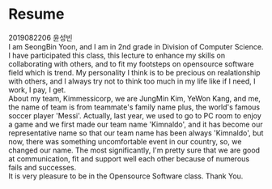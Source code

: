 # Resume  
2019082206 윤성빈  
 I am SeongBin Yoon, and I am in 2nd grade in Division of Computer Science. I have participated this class, this lecture to enhance my skills on collaborating with others, and to fit my footsteps on opensource software field which is trend. My personality I think is to be precious on realationship with others, and I always try not to think too much in my life like if I need, I work, I pay, I get.  
 About my team, Kimmessicorp, we are JungMin Kim, YeWon Kang, and me, the name of team is from teammate's family name plus, the world's famous soccer player 'Messi'. Actually, last year, we used to go to PC room to enjoy a game and we first made our team name 'Kimnaldo', and it has become our representative name so that our team name has been always 'Kimnaldo', but now, there was something uncomfortable event in our country, so, we changed our name. The most significantly, I'm pretty sure that we are good at communication, fit and support well each other because of numerous fails and successes.  
 It is very pleasure to be in the Opensource Software class. Thank You.

